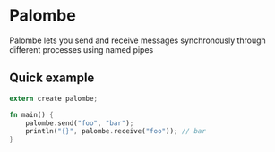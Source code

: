# Palombe

Palombe lets you send and receive messages synchronously through different processes using named pipes

## Quick example

```rust
extern create palombe;

fn main() {
    palombe.send("foo", "bar");
    println("{}", palombe.receive("foo")); // bar
}
```
